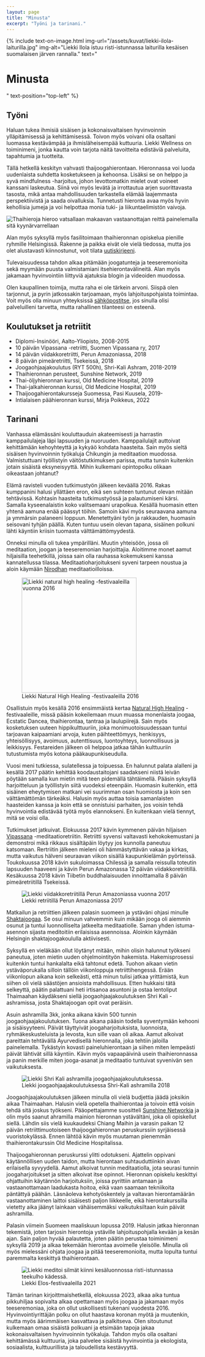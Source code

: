 ```yaml
---
layout: page
title: "Minusta"
excerpt: "Työni ja tarinani."
---
```

{% include text-on-image.html img-url="/assets/kuvat/liekki-ilola-laiturilla.jpg" img-alt="Liekki Ilola istuu risti-istunnassa laiturilla kesäisen suomalaisen järven rannalla." text="<h1>Minusta</h1>" text-position="top-left" %}
<h2>Työni</h2>

Haluan tukea ihmisiä sisäisen ja kokonaisvaltaisen hyvinvoinnin ylläpitämisessä ja kehittämisessä. Toivon myös voivani olla osaltani luomassa kestävämpää ja ihmisläheisempää kuttuuria. Liekki Wellness on toiminimeni, jonka kautta voin tarjota näitä tavoitteita edistäviä palveluita, tapahtumia ja tuotteita.

Tällä hetkellä keskityn vahvasti thaijoogahierontaan. Hieronnassa voi luoda uudenlaista suhdetta kosketukseen ja kehoonsa. Lisäksi se on helppo ja syvä mindfulness -harjoitus, johon levottomatkin mielet ovat voineet kanssani laskeutua. Siinä voi myös levätä ja irrottautua arjen suorittavasta tasosta, mikä antaa mahdollisuuden tarkastella elämää laajemmasta perspektiivistä ja saada oivalluksia. Tunnetusti hieronta avaa myös hyvin kehollisia jumeja ja voi helpottaa monia tuki- ja liikuntaelimistön vaivoja.

<img src="/assets/kuvat/reiden-hieronta-kyynarvarrella.jpg" alt="Thaihieroja hieroo vatsallaan makaavan vastaanottajan reittä painelemalla sitä kyynärvarrellaan" />

Alan myös syksyllä myös fasilitoimaan thaihieronnan opiskelua pienille ryhmille Helsingissä. Rakenne ja paikka eivät ole vielä tiedossa, mutta jos olet alustavasti kiinnostunut, voit tilata <a class="textlink" href="/uutiskirje">uutiskirjeeni</a>.

Tulevaisuudessa tahdon alkaa pitämään joogatunteja ja teeseremonioita sekä myymään puusta valmistamiani itsehierontavälineitä. Alan myös jakamaan hyvinvointiin liittyviä ajatuksia blogin ja videoiden muodossa.

Olen kaupallinen toimija, mutta raha ei ole tärkein arvoni. Siispä olen tarjonnut, ja pyrin jatkossakin tarjoamaan, myös lahjoituspohjaista toimintaa. Voit myös olla minuun yhteyksissä <a class="textlink" href="mailto:info@liekki-wellness.fi">sähköpostitse</a>, jos sinulla olisi palveluilleni tarvetta, mutta rahallinen tilanteesi on esteenä.

<h2>Koulutukset ja retriitit</h2>
<ul>
	<li>Diplomi-Insinööri, Aalto-Yliopisto, 2008-2015</li>
	<li>10 päivän Vipassana -retriitti, Suomen Vipassana ry, 2017</li>
	<li>14 päivän viidakkoretriitti, Perun Amazoniassa, 2018</li>
	<li>8 päivän pimeäretriitti, Tsekeissä, 2018</li>
	<li>Joogaohjaajakoulutus (RYT 500h), Shri-Kali Ashram, 2018-2019</li>
	<li>Thaihieronnan perusteet, Sunshine Network, 2019</li>
	<li>Thai-öljyhieronnan kurssi, Old Medicine Hospital, 2019</li>
	<li>Thai-jalkahieronnan kurssi, Old Medicine Hospital, 2019</li>
	<li>Thaijoogahierontakursseja Suomessa, Pasi Kuusela, 2019-</li>
	<li>Intialaisen päähieronnan kurssi, Mirja Poikkeus, 2022</li>
</ul>

<h2>Tarinani</h2>
Vanhassa elämässäni kouluttauduin akateemisesti ja harrastin kamppailulajeja läpi lapsuuden ja nuoruuden. Kamppailulajit auttoivat kehittämään kehoyhteyttä ja kykyäö kohdata haasteita. Sain myös sieltä sisäisen hyvinvoinnin työkaluja Chikungin ja meditaation muodossa. Valmistuttuani työllistyin väitöstutkimuksen parissa, mutta tunsin kuitenkin jotain sisäistä eksyneisyyttä. Mihin kulkemani opintopolku olikaan oikeastaan johtanut?

Elämä ravisteli vuoden tutkimustyön jälkeen keväällä 2016. Rakas kumppanini halusi yllättäen eron, eikä sen suhteen tuntunut olevan mitään tehtävissä. Kohtasin haasteita tutkimustyössä ja palautumiseni kärsi. Samalla kyseenalaistin koko valitsemaani urapolkua. Kesällä huomasin etten yhtenä aamuna enää päässyt töihin. Samoin kävi myös seuraavana aamuna ja ymmärsin palaneeni loppuun. Menetettyäni työn ja rakkauden, huomasin seisovani tyhjän päällä. Kuten tuntuu usein olevan tapana, sisäinen polkuni lähti käyntiin kriisin tuomasta välttämättömyydestä.

Onneksi minulla oli tukea ympärilläni. Muutin yhteisöön, jossa oli meditaation, joogan ja teeseremonian harjoittajia. Aloitimme monet aamut hiljaisilla teehetkillä, joissa sain olla rauhassa kokemukseni kanssa kannatellussa tilassa. Meditaatioharjoitukseni syveni tarpeen noustua ja aloin käymään <a class="textlink" href="https://nirodha.fi">Nirodhan</a> meditaatioilloissa.

<figure class="figure figure--center}">
  <img src="/assets/kuvat/natural-high-healing-festivaaleilla.jpg" alt="Liekki natural high healing -festivaaleilla vuonna 2016" style="height:300px; width:300px;" />
  <figcaption class="caption"> Liekki Natural High Healing -festivaaleilla 2016</figcaption>
</figure>

Osallistuin myös kesällä 2016 ensimmäistä kertaa <a class="textlink" href="https://naturalhighfestival.fi">Natural High Healing</a> -festivaaleille, missä pääsin kokeilemaan muun muassa monenlaista joogaa, Ecstatic Dancea, thaihierontaa, tantraa ja laulupiirejä. Sain myös kosketuksen uuteen hippikulttuuriin, joka monimuotoisuudessaan tuntui tarjoavan kaipaamiani arvoja, kuten päihteettömyys, henkisyys, yhteisöllisyys, avoimuus, autenttisuus, luontoyhteys, luonnollisuus ja leikkisyys. Festareiden jälkeen oli helppoa jatkaa tähän kulttuuriin tutustumista myös kotona pääkaupunkiseudulla.

Vuosi meni tutkiessa, sulatellessa ja toipuessa. En halunnut palata alalleni ja kesällä 2017 päätin kehittää koodaustaitojani saadakseni niistä leivän pöytään samalla kun mietin mitä teen pidemällä tähtäimellä. Pääsin syksyllä harjoitteluun ja työllistyin siitä vuodeksi eteenpäin. Huomasin kuitenkin, että sisäinen eheytymisen matkani vei suurimman osan huomiosta ja koin sen välttämättömän tärkeäksi. Halusin myös auttaa toisia samanlaisten haasteiden kanssa ja koin että se onnistuisi parhaiten, jos voisin tehdä hyvinvointia edistävää työtä myös elannokseni. En kuitenkaan vielä tiennyt, mitä se voisi olla.

Tutkimukset jatkuivat. Elokuussa 2017 kävin kymmenen päivän hiljaisen <a class="textlink" href="https://dhamma.org">Vipassana</a> -meditaatioretriitin. Retriitti syvensi valtavasti kehokokemustani ja demonstroi mikä rikkaus sisältäpäin löytyy jos kunnolla paneutuu katsomaan. Rertriitin jälkeen mieleni oli hämmästyttävän vakaa ja kirkas, mutta vaikutus hälveni seuraavan viikon sisällä kaupunkielämän pyörteissä. Toukokuussa 2018 kävin sukuloimassa Chilessä ja samalla reissulla toteutin lapsuuden haaveeni ja kävin Perun Amazonassa 12 päivän viidakkoretriitillä. Kesäkuussa 2018 kävin Tiibetin buddhalaisuuden innoittamalla 8 päivän pimeäretriitillä Tsekeissä.

<figure class="figure figure--center}">
  <img src="/assets/kuvat/retriitti-perun-amazoniassa.jpg" alt="Liekki viidakkoretriitillä Perun Amazoniassa vuonna 2017" />
  <figcaption class="caption"> Liekki retriitillä Perun Amazoniassa 2017</figcaption>
</figure>

Matkailun ja retriittien jälkeen palasin suomeen ja ystäväni ohjasi minulle <a class="textlink" href="https://shakta.fi">Shaktajoogaa</a>. Se osui minuun vahvemmin kuin mikään jooga oli aiemmin osunut ja tuntui luonnolliselta jatkeelta meditaatiolle. Saman yhden istuma-asennon sijasta meditoitiin erilaisissa asennoissa. Aloinkin käymään Helsingin shaktajoogakoululla aktiivisesti.

Syksyllä en vieläkään ollut löytänyt mitään, mihin olisin halunnut työkseni paneutua, joten mietin uuden ohjelmointityön hakemista. Hakemisprosessi kuitenkin tuntui hankalalta eikä tahtonut edetä. Tuohon aikaan vietin ystäväporukalla silloin tällöin viikonloppuja retriittihengessä. Erään viikonlopun aikana koin selkeästi, että minun tulisi jatkaa yrittämistä, kun siihen oli vielä säästöjen ansioista mahdollisuus. Etten hukkaisi tätä selkeyttä, päätin palattuani heti irtisanoa asuntoni ja ostaa lentoliput Thaimaahan käydäkseni siellä joogaohjaajakoulutuksen Shri Kali -ashramissa, josta Shaktajoogan opit ovat peräisin.

Asuin ashramilla 3kk, jonka aikana kävin 500 tunnin joogaohjaajakoulutuksen. Tuona aikana pääsin todella syventymään kehooni ja sisäisyyteeni. Päivät täyttyivät joogaharjoituksista, luonnoista, ryhmäkeskusteluista ja levosta, kun sille vaan oli aikaa. Aamut alkoivat pareittain tehtävällä Ayurvedisellä hieronnalla, joka tehtiin jaloilla painelemalla. Tykästyin kovasti paineluhierontaan ja siihen miten lempeästi päivät lähtivät sillä käyntiin. Kävin myös vapaapäivinä usein thaihieronnassa ja panin merkille miten jooga-asanat ja meditaatio tuntuivat syvenivän sen vaikutuksesta.

<figure class="figure figure--center}">
  <img src="/assets/kuvat/joogaohjaajakoulutus-shri-kali-ashramilla.jpg" alt="Liekki Shri Kali ashramilla joogaohjaajakoulutuksessa." />
  <figcaption class="caption"> Liekki joogaohjaajakoulutuksessa Shri-Kali ashramilla 2018</figcaption>
</figure>

Joogaohjaajakoulutuksen jälkeen minulla oli vielä budjettia jäädä joksikin aikaa Thaimaahan. Halusin vielä opetella thaihierontaa ja toivoin että voisin tehdä sitä joskus työkseni. Pääopettajamme suositteli <a class="textlink" href="https://asokananda.com"> Sunshine Networkia</a> ja olin myös saanut ahramilla mainion hieronnan ystävältäni, joka oli opiskellut siellä. Lähdin siis vielä kuukaudeksi Chiang Maihin ja varasin paikan 12 päivän retriittimuotoiseen thaijoogahieronnan peruskurssiin syrjäisessä vuoristokylässä. Ennen lähtöä kävin myös muutaman pienemmän thaihierontakurssin Old Medicine Hospitalissa.

Thaijoogahieronnan peruskurssi ylitti odotukseni. Ajattelin oppivani käytännöllisen uuden taidon, mutta hierontaan suhtauduttiinkin aivan erilaisella syvyydellä. Aamut alkoivat tunnin meditaatiolla, jota seurasi tunnin joogaharjoitukset ja sitten alkoivat itse opinnot. Hieronnan opiskelu keskittyi ohjattuihin käytännön harjoituksiin, joissa pyrittiin antamaan ja vastaanottamaan laadukasta hoitoa, eikä vaan saamaan tekniikoita päntättyä päähän. Läsnäoleva kehotyöskentely ja valtavan hierontamäärän vastaanottaminen laittoi sisäisesti paljon liikkeelle, eikä hierontakurssilla vietetty aika jäänyt lainkaan vähäisemmäksi vaikutuksiltaan kuin päivät ashramilla.

Palasin viimein Suomeen maaliskuun lopussa 2019. Halusin jatkaa hieronnan tekemistä, joten tarjosin hierontoja ystäville lahjoituspohjalla kevään ja kesän ajan. Sain paljon hyvää palautetta, joten päätin perustaa toiminimeni syksyllä 2019 ja alkaa tekemään hierontaa avoimelle yleisölle. Minulla oli myös mielessäni ohjata joogaa ja pitää teeseremonioita, mutta lopulta tuntui paremmalta keskittyä thaihierontaan.

<figure class="figure figure--center}">
  <img src="/assets/kuvat/elos-festivaaleilla.jpg" alt="Liekki meditoi silmät kiinni kesäluonnossa risti-istunnassa teekulho kädessä." />
  <figcaption class="caption">Liekki Elos-festivaaleilla 2021</figcaption>
</figure>

Tämän tarinan kirjoittmaishetkellä, elokuussa 2023, alkaa aika tuntua pikkuhiljaa sopivalta alkaa opettamaan myös joogaa ja jakamaan myös teeseremoniaa, joka on ollut uskollisesti tukenani vuodesta 2016. Hyvinvointiyrittäjän polku on ollut haastava koronan myötä ja muutenkin, mutta myös äärimmäisen kasvattava ja palkitseva. Olen sitoutunut kulkemaan omaa sisäistä polkuani ja etsimään tapoja jakaa kokonaisvaltaisen hyvinvoinnin työkaluja. Tahdon myös olla osaltani kehittämässä kulttuuria, joka palvelee sisäistä hyvinvointia ja ekologista, sosiaalista, kulttuurillista ja taloudellista kestävyyttä.